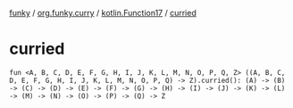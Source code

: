 [funky](../../index.md) / [org.funky.curry](../index.md) / [kotlin.Function17](index.md) / [curried](.)

# curried

`fun <A, B, C, D, E, F, G, H, I, J, K, L, M, N, O, P, Q, Z> ((A, B, C, D, E, F, G, H, I, J, K, L, M, N, O, P, Q) -> Z).curried(): (A) -> (B) -> (C) -> (D) -> (E) -> (F) -> (G) -> (H) -> (I) -> (J) -> (K) -> (L) -> (M) -> (N) -> (O) -> (P) -> (Q) -> Z`